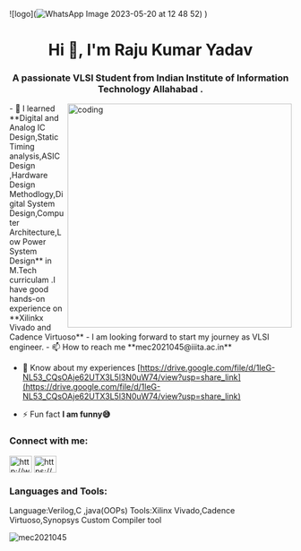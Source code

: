 ![logo](![WhatsApp Image 2023-05-20 at 12 48 52](https://github.com/mec2021045/Raju-Kumar-Yadav/assets/115482179/95fd2fbe-8071-4ef9-9cc2-b628c8e55845))
)
<h1 align="center">Hi 👋, I'm Raju Kumar Yadav</h1>
<h3 align="center">A passionate VLSI Student from Indian Institute of Information Technology Allahabad .</h3>
<img align="right"alt="coding"width="400"src="![image](https://github.com/mec2021045/Raju-Kumar-Yadav/assets/115482179/5a30fef6-6b8f-454f-8f13-4474d92a1307)
">
- 🌱 I learned **Digital and Analog IC Design,Static Timing analysis,ASIC Design ,Hardware Design Methodlogy,Digital System Design,Computer Architecture,Low Power System Design** in M.Tech curriculam .I have good hands-on experience on **Xilinkx Vivado and Cadence Virtuoso**
- I am looking forward to start my journey as VLSI engineer.
- 📫 How to reach me **mec2021045@iiita.ac.in**

- 📄 Know about my experiences [https://drive.google.com/file/d/1leG-NL53_CQsOAje62UTX3L5l3N0uW74/view?usp=share_link](https://drive.google.com/file/d/1leG-NL53_CQsOAje62UTX3L5l3N0uW74/view?usp=share_link)

- ⚡ Fun fact **I am funny😅**

<h3 align="left">Connect with me:</h3>
<p align="left">
<a href="https://linkedin.com/in/http://www.linkedin.com/in/raju45" target="blank"><img align="center" src="https://raw.githubusercontent.com/rahuldkjain/github-profile-readme-generator/master/src/images/icons/Social/linked-in-alt.svg" alt="http://www.linkedin.com/in/raju45" height="30" width="40" /></a>
<a href="https://www.youtube.com/c/https://www.youtube.com/@vlsi_project" target="blank"><img align="center" src="https://raw.githubusercontent.com/rahuldkjain/github-profile-readme-generator/master/src/images/icons/Social/youtube.svg" alt="https://www.youtube.com/@vlsi_project" height="30" width="40" /></a>
</p>

<h3 align="left">Languages and Tools:</h3>
Language:Verilog,C ,java(OOPs)
                                             Tools:Xilinx Vivado,Cadence Virtuoso,Synopsys Custom Compiler tool

<p><img align="center" src="https://github-readme-stats.vercel.app/api/top-langs?username=mec2021045&show_icons=true&locale=en&layout=compact" alt="mec2021045" /></p>
